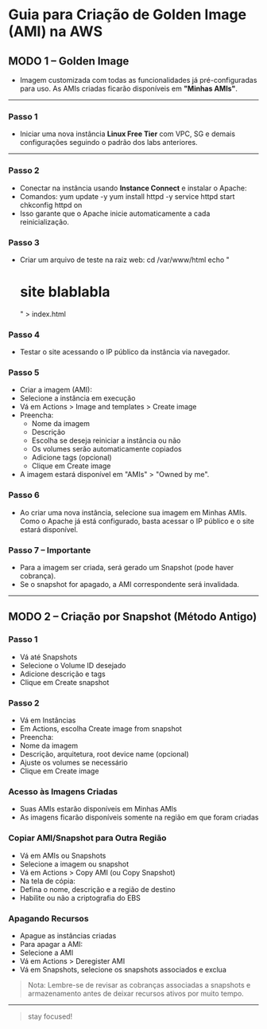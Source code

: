 # Guia para Criação de Golden Image (AMI) na AWS

## MODO 1 – Golden Image

- Imagem customizada com todas as funcionalidades já pré-configuradas para uso. As AMIs criadas ficarão disponíveis em **"Minhas AMIs"**.

---

### Passo 1
- Iniciar uma nova instância **Linux Free Tier** com VPC, SG e demais configurações seguindo o padrão dos labs anteriores.

---

### Passo 2
- Conectar na instância usando **Instance Connect** e instalar o Apache:
- Comandos:
    yum update -y
    yum install httpd -y
    service httpd start
    chkconfig httpd on
- Isso garante que o Apache inicie automaticamente a cada reinicialização.

### Passo 3
- Criar um arquivo de teste na raiz web:
    cd /var/www/html
    echo "<html><h1> site blablabla </h1></html>" > index.html

### Passo 4
- Testar o site acessando o IP público da instância via navegador.

### Passo 5
- Criar a imagem (AMI):
- Selecione a instância em execução
- Vá em Actions > Image and templates > Create image
- Preencha:
  - Nome da imagem
  - Descrição
  - Escolha se deseja reiniciar a instância ou não
  - Os volumes serão automaticamente copiados
  - Adicione tags (opcional)
  - Clique em Create image
- A imagem estará disponível em "AMIs" > "Owned by me".

### Passo 6
- Ao criar uma nova instância, selecione sua imagem em Minhas AMIs. Como o Apache já está configurado, basta acessar o IP público e o site estará disponível.

### Passo 7 – Importante
- Para a imagem ser criada, será gerado um Snapshot (pode haver cobrança).
- Se o snapshot for apagado, a AMI correspondente será invalidada.

---

## MODO 2 – Criação por Snapshot (Método Antigo)

### Passo 1
- Vá até Snapshots
- Selecione o Volume ID desejado
- Adicione descrição e tags
- Clique em Create snapshot

### Passo 2
- Vá em Instâncias
- Em Actions, escolha Create image from snapshot
- Preencha:
-   Nome da imagem
-   Descrição, arquitetura, root device name (opcional)
-   Ajuste os volumes se necessário
- Clique em Create image

### Acesso às Imagens Criadas
- Suas AMIs estarão disponíveis em Minhas AMIs
- As imagens ficarão disponíveis somente na região em que foram criadas

### Copiar AMI/Snapshot para Outra Região
- Vá em AMIs ou Snapshots
- Selecione a imagem ou snapshot
- Vá em Actions > Copy AMI (ou Copy Snapshot)
- Na tela de cópia:
-   Defina o nome, descrição e a região de destino
-   Habilite ou não a criptografia do EBS

### Apagando Recursos
- Apague as instâncias criadas
- Para apagar a AMI:
-   Selecione a AMI
-   Vá em Actions > Deregister AMI
- Vá em Snapshots, selecione os snapshots associados e exclua

> Nota: Lembre-se de revisar as cobranças associadas a snapshots e armazenamento antes de deixar recursos ativos por muito tempo.
---


> stay focused!


  



